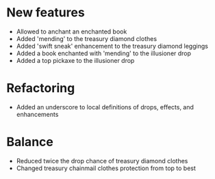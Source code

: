 # New features
* Allowed to anchant an enchanted book
* Added 'mending' to the treasury diamond clothes
* Added 'swift sneak' enhancement to the treasury diamond leggings
* Added a book enchanted with 'mending' to the illusioner drop
* Added a top pickaxe to the illusioner drop
# Refactoring
* Added an underscore to local definitions of drops, effects, and enhancements
# Balance
* Reduced twice the drop chance of treasury diamond clothes
* Changed treasury chainmail clothes protection from top to best

